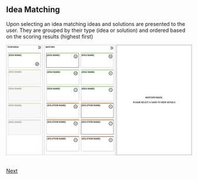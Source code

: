 ## Idea Matching

Upon selecting an idea matching ideas and solutions are presented to the user.   They are grouped by their type (idea or solution) and ordered based on the scoring results (highest first)<br>

![](images/2.png)<br>
<br>


[Next](3.md)